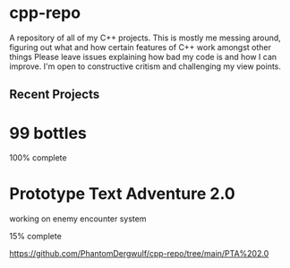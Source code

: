 # cpp-repo
A repository of all of my C++ projects. This is mostly me messing around, figuring out what and how certain features of C++ work amongst other things
Please leave issues explaining how bad my code is and how I can improve. I'm open to constructive critism and challenging my view points.

## Recent Projects
# 99 bottles
100% complete 


# Prototype Text Adventure 2.0
working on enemy encounter system

15% complete

https://github.com/PhantomDergwulf/cpp-repo/tree/main/PTA%202.0
